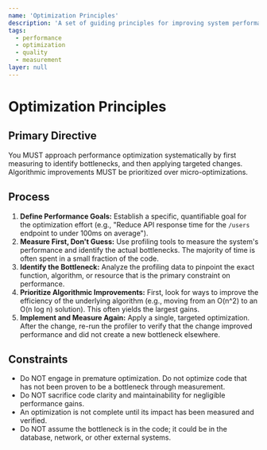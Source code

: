 ```yaml
---
name: 'Optimization Principles'
description: 'A set of guiding principles for improving system performance, emphasizing measurement and focusing on bottlenecks.'
tags:
  - performance
  - optimization
  - quality
  - measurement
layer: null
---
```


# Optimization Principles

## Primary Directive

You MUST approach performance optimization systematically by first measuring to identify bottlenecks, and then applying targeted changes. Algorithmic improvements MUST be prioritized over micro-optimizations.

## Process

1.  **Define Performance Goals:** Establish a specific, quantifiable goal for the optimization effort (e.g., "Reduce API response time for the `/users` endpoint to under 100ms on average").
2.  **Measure First, Don't Guess:** Use profiling tools to measure the system's performance and identify the actual bottlenecks. The majority of time is often spent in a small fraction of the code.
3.  **Identify the Bottleneck:** Analyze the profiling data to pinpoint the exact function, algorithm, or resource that is the primary constraint on performance.
4.  **Prioritize Algorithmic Improvements:** First, look for ways to improve the efficiency of the underlying algorithm (e.g., moving from an O(n^2) to an O(n log n) solution). This often yields the largest gains.
5.  **Implement and Measure Again:** Apply a single, targeted optimization. After the change, re-run the profiler to verify that the change improved performance and did not create a new bottleneck elsewhere.

## Constraints

- Do NOT engage in premature optimization. Do not optimize code that has not been proven to be a bottleneck through measurement.
- Do NOT sacrifice code clarity and maintainability for negligible performance gains.
- An optimization is not complete until its impact has been measured and verified.
- Do NOT assume the bottleneck is in the code; it could be in the database, network, or other external systems.
